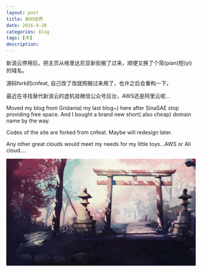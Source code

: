 ```yaml
---
layout: post
title: 新的结界
date: 2016-9-20
categories: blog
tags: [术]
description: 
---
```


<p>新浪云停用后，把主页从格里达尼亚新街搬了过来，顺便又换了个简(pian)短(yi)的域名。<p/>
<p>源码fork的cnfeat, 自己改了改就照搬过来用了，也许之后会重构一下。<p/>
<p>最近在寻找替代新浪云的虚机挂微信公众号后台，AWS还是阿里云呢...<p/>
<p><p/>
<p><p/>
<p>Moved my blog from Gridania( my last blog~) here after SinaSAE stop providing free space. And I bought a brand new short( also cheap) domain name by the way.<p/>
<p>Codes of the site are forked from cnfeat. Maybe will redesign later.<p/>
<p>Any other great clouds would meet my needs for my little toys...AWS or Ali cloud.... <p/>


<center>
    <p><img src="/img/welcome.jpg" align="center"></p>
</center>



